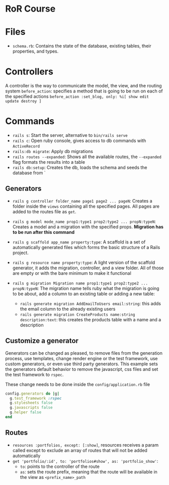 # RoR Course

# Files

- `schema.rb`: Contains the state of the database, existing tables, their properties, and types.

# Controllers

A controller is the way to communicate the model, the view, and the routing system
`before_action`: specifies a method that is going to be run on each of the specified actions `before_action :set_blog, only: %i[ show edit update destroy ]`

# Commands

- `rails s`: Start the server, alternative to `bin/rails serve`
- `rails c`: Open ruby console, gives access to db commands with `ActiveRecord`
- `rails:db migrate`: Apply db migrations
- `rails routes --expanded`: Shows all the available routes, the `--expanded` flag formats the results into a table
- `rails db:setup`: Creates the db, loads the schema and seeds the database from `

## Generators

- `rails g controller folder_name page1 page2 ... pageN`: Creates a folder inside the `views` containing all the specified pages. All pages are added to the routes file as `get`.

- `rails g model mode_name prop1:type1 prop2:type2 ... propN:typeN`: Creates a model and a migration with the specified props. **Migration has to be run after this command**

- `rails g scaffold app_name property:type`: A scaffold is a set of automatically generated files which forms the basic structure of a Rails project.

- `rails g resource name property:type`: A light version of the scaffold generator, it adds the migration, controller, and a view folder. All of those are empty or with the bare minimum to make it functional

- `rails g migration Migration name prop1:type1 prop2:type2 ... propN:typeN`: The migration name tells ruby what the migration is going to be about, add a column to an existing table or adding a new table:
  - `rails generate migration AddEmailToUsers email:string`: this adds the email column to the already existing users
  - `rails generate migration CreateProducts name:string description:text`: this creates the products table with a name and a description

## Customize a generator

Generators can be changed as pleased, to remove files from the generation process, use templates, change render engine or the test framework, use custom generators, or even use third party generators. This example sets the generators default behavior to remove the javascript, css files and set the test framework to `rspec`.

These change needs to be done inside the `config/application.rb` file
```ruby
config.generators do |g|
  g.test_framework :rspec
  g.stylesheets false
  g.javascripts false
  g.helper false
end
```
## Routes
- `resources :portfolios, except: [:show]`, resources receives a param called except to exclude an array of routes that will not be added automatically
- `get 'portfolio/:id', to: 'portfolios#show', as: 'portfolio_show'`:
  - `to`: points to the controller of the route
  - `as`: sets the route prefix, meaning that the route will be available in the view as `<prefix_name>_path`

